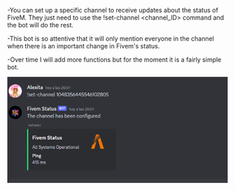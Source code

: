 -You can set up a specific channel to receive updates about the status of FiveM. They just need to use the !set-channel <channel_ID> command and the bot will do the rest.

-This bot is so attentive that it will only mention everyone in the channel when there is an important change in Fivem's status.

-Over time I will add more functions but for the moment it is a fairly simple bot.

![Fivem](https://github.com/LaAlexita/check-fivem-status/blob/main/image.png)

